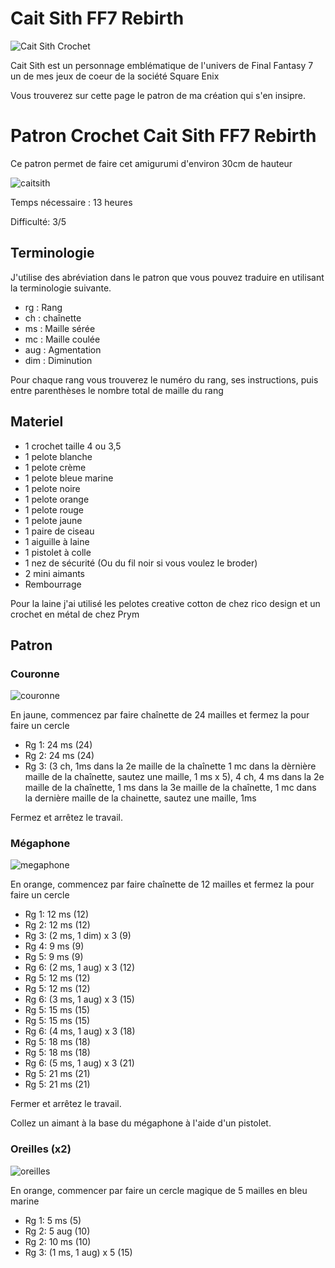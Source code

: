 # Cait Sith FF7 Rebirth
![Cait Sith Crochet](../../media/CaitSith.webp)

Cait Sith est un personnage emblématique de l'univers de Final Fantasy 7 un de mes jeux de coeur de la société Square Enix

Vous trouverez sur cette page le patron de ma création qui s'en insipre.

# Patron Crochet Cait Sith FF7 Rebirth

Ce patron permet de faire cet amigurumi d'environ 30cm de hauteur

![caitsith](../../media/patterns/caitsith/caitsith.jpg)

Temps nécessaire  : 13 heures

Difficulté: 3/5

## Terminologie

J'utilise des abréviation dans le patron que vous pouvez traduire en utilisant la terminologie suivante.

* rg : Rang
* ch : chaînette 
* ms : Maille sérée
* mc : Maille coulée
* aug : Agmentation
* dim : Diminution

Pour chaque rang vous trouverez le numéro du rang, ses instructions, puis entre parenthèses le nombre total de maille du rang

## Materiel

* 1 crochet taille 4 ou 3,5
* 1 pelote blanche
* 1 pelote crème
* 1 pelote bleue marine
* 1 pelote noire
* 1 pelote orange
* 1 pelote rouge
* 1 pelote jaune
* 1 paire de ciseau
* 1 aiguille à laine
* 1 pistolet à colle
* 1 nez de sécurité (Ou du fil noir si vous voulez le broder)
* 2 mini aimants
* Rembourrage

Pour la laine j'ai utilisé les pelotes creative cotton de chez rico design et un crochet en métal de chez Prym

## Patron

### Couronne

![couronne](../../media/patterns/caitsith/couronne.jpg)

En jaune, commencez par faire chaînette de 24 mailles et fermez la pour faire un cercle

* Rg 1: 24 ms (24)
* Rg 2: 24 ms (24)
* Rg 3: (3 ch, 1ms dans la 2e maille de la chaînette 1 mc dans la dèrnière maille de la chaînette, sautez une maille, 1 ms  x 5), 4 ch, 4 ms dans la 2e maille de la chaînette, 1 ms dans la 3e maille de la chaînette, 1 mc dans la dernière maille de la chainette, sautez une maille, 1ms

Fermez et arrêtez le travail.

### Mégaphone

![megaphone](../../media/patterns/caitsith/megaphone.jpg)

En orange, commencez par faire chaînette de 12 mailles et fermez la pour faire un cercle

* Rg 1: 12 ms (12)
* Rg 2: 12 ms (12)
* Rg 3: (2 ms, 1 dim) x 3 (9)
* Rg 4: 9 ms (9)
* Rg 5: 9 ms (9)
* Rg 6: (2 ms, 1 aug) x 3 (12)
* Rg 5: 12 ms (12)
* Rg 5: 12 ms (12)
* Rg 6: (3 ms, 1 aug) x 3 (15)
* Rg 5: 15 ms (15)
* Rg 5: 15 ms (15)
* Rg 6: (4 ms, 1 aug) x 3 (18)
* Rg 5: 18 ms (18)
* Rg 5: 18 ms (18)
* Rg 6: (5 ms, 1 aug) x 3 (21)
* Rg 5: 21 ms (21)
* Rg 5: 21 ms (21)

Fermer et arrêtez le travail.

Collez un aimant à la base du mégaphone à l'aide d'un pistolet.

### Oreilles (x2)

![oreilles](../../media/patterns/caitsith/oreilles.jpg)

En orange, commencer par faire un cercle magique de 5 mailles en bleu marine

* Rg 1: 5 ms (5)
* Rg 2: 5 aug (10)
* Rg 2: 10 ms (10)
* Rg 3: (1 ms, 1 aug) x 5 (15)
